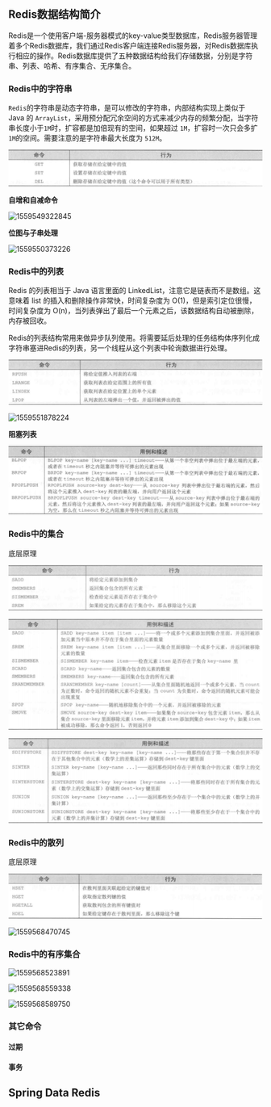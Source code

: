 ## Redis数据结构简介

Redis是一个使用客户端-服务器模式的key-value类型数据库，Redis服务器管理着多个Redis数据库，我们通过Redis客户端连接Redis服务器，对Redis数据库执行相应的操作。Redis数据库提供了五种数据结构给我们存储数据，分别是字符串、列表、哈希、有序集合、无序集合。

### Redis中的字符串

`Redis`的字符串是动态字符串，是可以修改的字符串，内部结构实现上类似于 Java 的 `ArrayList`，采用预分配冗余空间的方式来减少内存的频繁分配，当字符串长度小于` 1M `时，扩容都是加倍现有的空间，如果超过 `1M`，扩容时一次只会多扩 `1M`的空间。需要注意的是字符串最大长度为 `512M`。

![1559549248661](./images/String基本操作1.png)

**自增和自减命令**

![1559549322845](/home/hdr/Desktop/Jnotes/数据库/Redis/images/String基本操作2.png)

**位图与子串处理**

![1559550373226](/home/hdr/Desktop/Jnotes/数据库/Redis/images/String基本操作3.png)

### Redis中的列表

Redis 的列表相当于 Java 语言里面的 LinkedList，注意它是链表而不是数组。这意味着 list 的插入和删除操作非常快，时间复杂度为 O(1)，但是索引定位很慢，时间复杂度为 O(n)，当列表弹出了最后一个元素之后，该数据结构自动被删除，内存被回收。

Redis的列表结构常用来做异步队列使用。将需要延后处理的任务结构体序列化成字符串塞进Redis的列表，另一个线程从这个列表中轮询数据进行处理。

![1559551299971](./images/List基本操作1.png)

![1559551878224](/home/hdr/Desktop/Jnotes/数据库/Redis/images/List基本操作2.png)

**阻塞列表**

![1559551992980](./images/List基本操作3.png)

### Redis中的集合

底层原理

![1559568158997](./images/Set基本操作1.png)

![1559568235655](./images/Set基本操作2.png)

![1559568298392](./images/Set基本操作3.png)

### Redis中的散列

底层原理

![1559568386179](./images/Hash基本操作1.png)

![1559568470745](/home/hdr/Desktop/Jnotes/数据库/Redis/images/Hash基本操作2.png)

### Redis中的有序集合

![1559568523891](/home/hdr/Desktop/Jnotes/数据库/Redis/images/ZSet基本操作1.png)

![1559568559338](/home/hdr/Desktop/Jnotes/数据库/Redis/images/ZSet基本操作2.png)

![1559568589750](/home/hdr/Desktop/Jnotes/数据库/Redis/images/ZSet基本操作3.png)

### 其它命令

#### 过期

#### 事务

## Spring Data Redis